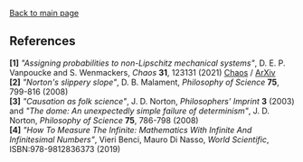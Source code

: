 <a id='Top'></a>[Back to main page](../README.md)

## References
**<a name="ref_DS1">\[1\]</a>** *"Assigning probabilities to non-Lipschitz mechanical systems"*, D. E. P. Vanpoucke and S. Wenmackers, *Chaos* **31**, 123131 (2021) [Chaos](https://doi.org/10.1063/5.0063388) / [ArXiv](https://arxiv.org/abs/2001.10375)</br>
**<a name="ref_mal">\[2\]</a>** *"Norton's slippery slope"*, D. B. Malament, *Philosophy of Science* **75**, 799-816 (2008)</br>
**<a name="ref_nort">\[3\]</a>** *"Causation as folk science"*, J. D. Norton, *Philosophers' Imprint* **3** (2003) and
*"The dome: An unexpectedly simple failure of determinism"*, J. D. Norton, *Philosophy of Science* **75**, 786-798 (2008)</br>
**<a name="ref_nonSA">\[4\]</a>** *"How To Measure The Infinite: Mathematics With Infinite And Infinitesimal Numbers"*, Vieri Benci, Mauro Di Nasso, *World Scientific*, ISBN:978-9812836373 (2019) </br>

